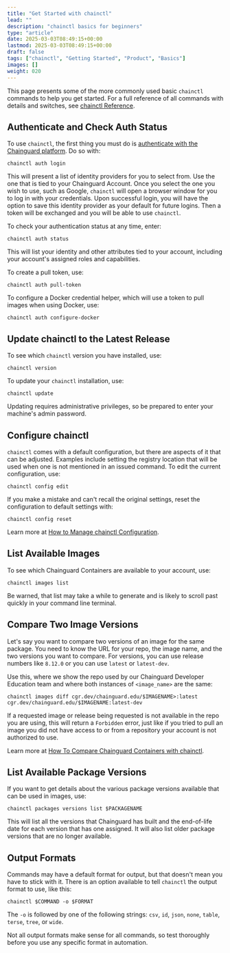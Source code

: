```yaml
---
title: "Get Started with chainctl"
lead: ""
description: "chainctl basics for beginners"
type: "article"
date: 2025-03-03T08:49:15+00:00
lastmod: 2025-03-03T08:49:15+00:00
draft: false
tags: ["chainctl", "Getting Started", "Product", "Basics"]
images: []
weight: 020
---
```


This page presents some of the more commonly used basic `chainctl` commands to help you get started. For a full reference of all commands with details and switches, see [chainctl Reference](/chainguard/chainctl/).


## Authenticate and Check Auth Status

To use `chainctl`, the first thing you must do is [authenticate with the Chainguard platform](/chainguard/chainguard-registry/authenticating/). Do so with:

```shell
chainctl auth login
```

This will present a list of identity providers for you to select from. Use the one that is tied to your Chainguard Account. Once you select the one you wish to use, such as Google, `chainctl` will open a browser window for you to log in with your credentials. Upon successful login, you will have the option to save this identity provider as your default for future logins. Then a token will be exchanged and you will be able to use `chainctl`.

To check your authentication status at any time, enter:

```shell
chainctl auth status
```

This will list your identity and other attributes tied to your account, including your account's assigned roles and capabilities.

To create a pull token, use:

```shell
chainctl auth pull-token
```

To configure a Docker credential helper, which will use a token to pull images when using Docker, use:

```shell
chainctl auth configure-docker
```


## Update chainctl to the Latest Release

To see which `chainctl` version you have installed, use:

```shell
chainctl version
```

To update your `chainctl` installation, use:

```shell
chainctl update
```

Updating requires administrative privileges, so be prepared to enter your machine's admin password.


## Configure chainctl

`chainctl` comes with a default configuration, but there are aspects of it that can be adjusted. Examples include setting the registry location that will be used when one is not mentioned in an issued command. To edit the current configuration, use:

```shell
chainctl config edit
```

If you make a mistake and can't recall the original settings, reset the configuration to default settings with:

```shell
chainctl config reset
```

Learn more at [How to Manage chainctl Configuration](/chainguard/administration/manage-chainctl-config/).


## List Available Images

To see which Chainguard Containers are available to your account, use:

```shell
chainctl images list
```

Be warned, that list may take a while to generate and is likely to scroll past quickly in your command line terminal.


## Compare Two Image Versions

Let's say you want to compare two versions of an image for the same package. You need to know the URL for your repo, the image name, and the two versions you want to compare. For versions, you can use release numbers like `8.12.0` or you can use `latest` or `latest-dev`.

Use this, where we show the repo used by our Chainguard Developer Education team and where both instances of `<image_name>` are the same:

```shell
chainctl images diff cgr.dev/chainguard.edu/$IMAGENAME>:latest cgr.dev/chainguard.edu/$IMAGENAME:latest-dev
```

If a requested image or release being requested is not available in the repo you are using, this will return a `Forbidden` error, just like if you tried to pull an image you did not have access to or from a repository your account is not authorized to use.

Learn more at [How To Compare Chainguard Containers with chainctl](/chainguard/chainguard-images/how-to-use/comparing-images/).


## List Available Package Versions

If you want to get details about the various package versions available that can be used in images, use:

```shell
chainctl packages versions list $PACKAGENAME
```

This will list all the versions that Chainguard has built and the end-of-life date for each version that has one assigned. It will also list older package versions that are no longer available.


## Output Formats

Commands may have a default format for output, but that doesn't mean you have to stick with it. There is an option available to tell `chainctl` the output format to use, like this:

```shell
chainctl $COMMAND -o $FORMAT
```

The `-o` is followed by one of the following strings: `csv`, `id`, `json`, `none`, `table`, `terse`, `tree`, or `wide`.

Not all output formats make sense for all commands, so test thoroughly before you use any specific format in automation.

